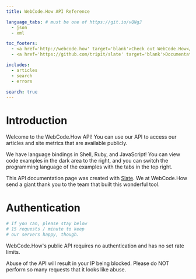 ```yaml
---
title: WebCode.How API Reference

language_tabs: # must be one of https://git.io/vQNgJ
  - json
  - xml

toc_footers:
  - <a href='http://webcode.how' target='blank'>Check out WebCode.How</a>
  - <a href='https://github.com/tripit/slate' target='blank'>Documentation Powered by Slate</a>

includes:
  - articles
  - search
  - errors

search: true
---
```


# Introduction

Welcome to the WebCode.How API! You can use our API to access our articles and site metrics that are available publicly.

We have language bindings in Shell, Ruby, and JavaScript! You can view code examples in the dark area to the right, and you can switch the programming language of the examples with the tabs in the top right.

This API documentation page was created with [Slate](https://github.com/tripit/slate). We at WebCode.How send a giant thank you to the team that built this wonderful tool.

# Authentication

```ruby
# If you can, please stay below
# 15 requests / minute to keep
# our servers happy, though.
```

WebCode.How's public API requires no authentication and has no set rate limits.

Abuse of the API will result in your IP being blocked. Please do NOT perform so many requests that it looks like abuse.

